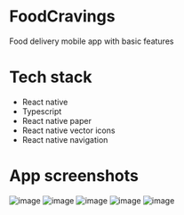 # FoodCravings

Food delivery mobile app with basic features

# Tech stack

- React native
- Typescript
- React native paper
- React native vector icons
- React native navigation

# App screenshots

![image](./misc/screenshots/screenshot-11.png)
![image](./misc/screenshots/screenshot-12.png)
![image](./misc/screenshots/screenshot-13.png)
![image](./misc/screenshots/screenshot-14.png)
![image](./misc/screenshots/screenshot-15.png)
